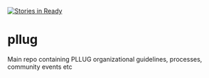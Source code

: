 [![Stories in Ready](https://badge.waffle.io/PLLUG/pllug.png?label=ready&title=Ready)](https://waffle.io/PLLUG/pllug)
# pllug
Main repo containing PLLUG organizational guidelines, processes, community events etc
